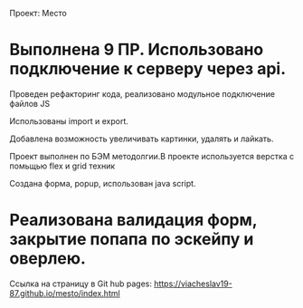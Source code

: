 Проект: Место

Выполнена 9 ПР. 
Использовано подключение к серверу через api.
=======================================================================
Проведен рефакторинг кода, реализовано модульное подключение файлов JS

Использованы import и export.

Добавлена возможность увеличивать картинки, удалять и лайкать.

Проект выполнен по БЭМ методолгии.В проекте используется верстка с помьщью flex и grid техник

Создана форма, popup, использован java script.

Реализована валидация форм, закрытие попапа по эскейпу и оверлею.
=====================================================================================
Ссылка на страницу в Git hub pages: https://viacheslav19-87.github.io/mesto/index.html
